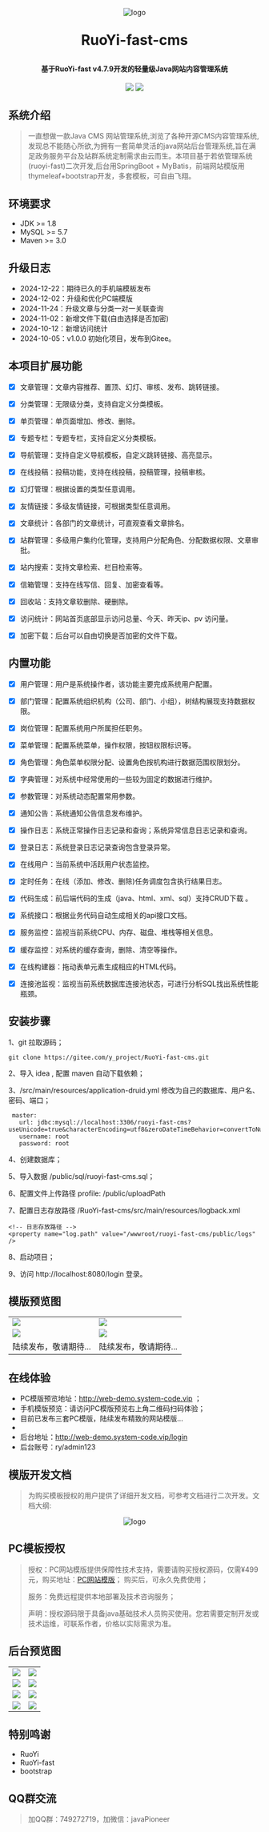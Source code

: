 

<p align="center">
	<img alt="logo" src="https://github.com/huangxing2010/RuoYi-fast-cms/blob/main/public/demoImg/logo.png?raw=true">
</p>

<h1 align="center" style="margin: 30px 0 30px; font-weight: bold;">RuoYi-fast-cms </h1>
<h4 align="center">基于RuoYi-fast v4.7.9开发的轻量级Java网站内容管理系统</h4>
<p align="center">
	<a href="https://github.com/yangzongzhuan/RuoYi-fast"><img src="https://img.shields.io/badge/RuoYi-v4.7.9-brightgreen.svg"></a>
	<a href="https://github.com/yangzongzhuan/RuoYi-fast?tab=MIT-1-ov-file#readme"><img src="https://img.shields.io/github/license/mashape/apistatus.svg"></a>
</p>


## 系统介绍
> 一直想做一款Java CMS 网站管理系统,浏览了各种开源CMS内容管理系统,发现总不能随心所欲,为拥有一套简单灵活的java网站后台管理系统,旨在满足政务服务平台及站群系统定制需求由云而生。本项目基于若依管理系统(ruoyi-fast)二次开发,后台用SpringBoot + MyBatis，前端网站模版用thymeleaf+bootstrap开发，多套模板，可自由飞翔。

  
## 环境要求

* JDK >= 1.8
* MySQL >= 5.7
* Maven >= 3.0

## 升级日志
* 2024-12-22：期待已久的手机端模板发布
* 2024-12-02：升级和优化PC端模版
* 2024-11-24：升级文章与分类一对一关联查询
* 2024-11-02：新增文件下载(自由选择是否加密)
* 2024-10-12：新增访问统计
* 2024-10-05：v1.0.0 初始化项目，发布到Gitee。




## 本项目扩展功能
- [x] 文章管理：文章内容推荐、置顶、幻灯、审核、发布、跳转链接。
- [x] 分类管理：无限级分类，支持自定义分类模板。
- [x] 单页管理：单页面增加、修改、删除。
- [x] 专题专栏：专题专栏，支持自定义分类模板。
- [x] 导航管理：支持自定义导航模板，自定义跳转链接、高亮显示。
- [x] 在线投稿：投稿功能，支持在线投稿，投稿管理，投稿审核。
- [x] 幻灯管理：根据设置的类型任意调用。
- [x] 友情链接：多级友情链接，可根据类型任意调用。
- [x] 文章统计：各部门的文章统计，可直观查看文章排名。
- [x] 站群管理：多级用户集约化管理，支持用户分配角色、分配数据权限、文章审批。
- [x] 站内搜索：支持文章检索、栏目检索等。
- [x] 信箱管理：支持在线写信、回复、加密查看等。
- [x] 回收站：支持文章软删除、硬删除。
- [x] 访问统计：网站首页底部显示访问总量、今天、昨天ip、pv 访问量。
- [x] 加密下载：后台可以自由切换是否加密的文件下载。


## 内置功能

- [x] 用户管理：用户是系统操作者，该功能主要完成系统用户配置。
- [x] 部门管理：配置系统组织机构（公司、部门、小组），树结构展现支持数据权限。
- [x] 岗位管理：配置系统用户所属担任职务。
- [x] 菜单管理：配置系统菜单，操作权限，按钮权限标识等。
- [x] 角色管理：角色菜单权限分配、设置角色按机构进行数据范围权限划分。
- [x] 字典管理：对系统中经常使用的一些较为固定的数据进行维护。
- [x] 参数管理：对系统动态配置常用参数。
- [x] 通知公告：系统通知公告信息发布维护。
- [x] 操作日志：系统正常操作日志记录和查询；系统异常信息日志记录和查询。
- [x] 登录日志：系统登录日志记录查询包含登录异常。
- [x] 在线用户：当前系统中活跃用户状态监控。
- [x] 定时任务：在线（添加、修改、删除)任务调度包含执行结果日志。
- [x] 代码生成：前后端代码的生成（java、html、xml、sql）支持CRUD下载 。
- [x] 系统接口：根据业务代码自动生成相关的api接口文档。
- [x] 服务监控：监视当前系统CPU、内存、磁盘、堆栈等相关信息。
- [x] 缓存监控：对系统的缓存查询，删除、清空等操作。
- [x] 在线构建器：拖动表单元素生成相应的HTML代码。
- [x] 连接池监视：监视当前系统数据库连接池状态，可进行分析SQL找出系统性能瓶颈。



## 安装步骤
1、git 拉取源码；
```agsl
git clone https://gitee.com/y_project/RuoYi-fast-cms.git
```
2、导入 idea , 配置 maven 自动下载依赖；

3、/src/main/resources/application-druid.yml 修改为自己的数据库、用户名、密码、端口；
```agsl
 master:
   url: jdbc:mysql://localhost:3306/ruoyi-fast-cms?useUnicode=true&characterEncoding=utf8&zeroDateTimeBehavior=convertToNull&useSSL=true&serverTimezone=GMT%2B8
   username: root
   password: root
```
4、创建数据库；

5、导入数据 /public/sql/ruoyi-fast-cms.sql；

6、配置文件上传路径  profile: /public/uploadPath

7、配置日志存放路径 /RuoYi-fast-cms/src/main/resources/logback.xml
```agsl
<!-- 日志存放路径 -->
<property name="log.path" value="/wwwroot/ruoyi-fast-cms/public/logs" />
```
8、启动项目；

9、访问 http://localhost:8080/login 登录。





## 模版预览图
<table>
    <tr>
        <td><img src="https://github.com/huangxing2010/RuoYi-fast-cms/blob/main/public/demoImg/demo1.jpg?raw=true"/></td>
        <td><img src="https://github.com/huangxing2010/RuoYi-fast-cms/blob/main/public/demoImg/demo2.jpg?raw=true"/></td>
    </tr>
    <tr>
        <td><img src="https://github.com/huangxing2010/RuoYi-fast-cms/blob/main/public/demoImg/demo3.jpg?raw=true"/></td>
        <td><img src="https://github.com/huangxing2010/RuoYi-fast-cms/blob/main/public/demoImg/mobile-home.jpg?raw=true"/></td>
    </tr>
<tr>
<td>陆续发布，敬请期待...</td>
<td>陆续发布，敬请期待...</td>
</tr>


</table>

## 在线体验

* PC模版预览地址：http://web-demo.system-code.vip ；
* 手机模版预览：请访问PC模版预览右上角二维码扫码体验；
* 目前已发布三套PC模版，陆续发布精致的网站模版...
* 
* 后台地址：http://web-demo.system-code.vip/login
* 后台账号：ry/admin123

## 模版开发文档
> 为购买模板授权的用户提供了详细开发文档，可参考文档进行二次开发。文档大纲:
<p align="center">
	<img alt="logo" src="https://github.com/huangxing2010/RuoYi-fast-cms/blob/main/public/demoImg/doc.jpg?raw=true">
</p>

## PC模板授权
> 授权：PC网站模版提供保障性技术支持，需要请购买授权源码，仅需¥499元，购买地址：<a href="https://www.xnqys.com/article/22.html" target="_blank">PC网站模版</a>； 购买后，可永久免费使用；
> 
> 服务：免费远程提供本地部署及技术咨询服务；
> 
> 声明：授权源码限于具备java基础技术人员购买使用。您若需要定制开发或技术运维，可联系作者，价格以实际需求为准。


## 后台预览图

<table>
    <tr>
        <td><img src="https://github.com/huangxing2010/RuoYi-fast-cms/blob/main/public/demoImg/001.png?raw=true"/></td>
        <td><img src="https://github.com/huangxing2010/RuoYi-fast-cms/blob/main/public/demoImg/002.png?raw=true"/></td>
    </tr>
<tr>
        <td><img src="https://github.com/huangxing2010/RuoYi-fast-cms/blob/main/public/demoImg/002.png?raw=true"/></td>
        <td><img src="https://github.com/huangxing2010/RuoYi-fast-cms/blob/main/public/demoImg/003.png?raw=true"/></td>
    </tr>
<tr>
        <td><img src="https://github.com/huangxing2010/RuoYi-fast-cms/blob/main/public/demoImg/005.png?raw=true"/></td>
        <td><img src="https://github.com/huangxing2010/RuoYi-fast-cms/blob/main/public/demoImg/006.png?raw=true"/></td>
    </tr>
<tr>
        <td><img src="https://github.com/huangxing2010/RuoYi-fast-cms/blob/main/public/demoImg/007.png?raw=true"/></td>
        <td><img src="https://github.com/huangxing2010/RuoYi-fast-cms/blob/main/public/demoImg/008.png?raw=true"/></td>
    </tr>
</table>

## 特别鸣谢
* RuoYi
* RuoYi-fast
* bootstrap

## QQ群交流
> 加QQ群：749272719，加微信：javaPioneer
